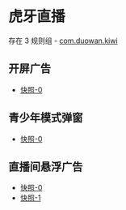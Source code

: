# 虎牙直播

存在 3 规则组 - [com.duowan.kiwi](/src/apps/com.duowan.kiwi.ts)

## 开屏广告

- [快照-0](https://i.gkd.li/import/13052592)

## 青少年模式弹窗

- [快照-0](https://i.gkd.li/import/12908790)

## 直播间悬浮广告

- [快照-0](https://i.gkd.li/import/12901045)
- [快照-1](https://i.gkd.li/import/12901044)
